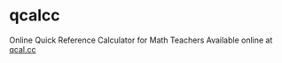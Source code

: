 # qcalcc
Online Quick Reference Calculator for Math Teachers
Available online at [qcal.cc](https://qcal.cc)
